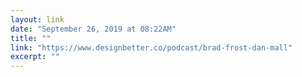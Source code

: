 ```yaml
---
layout: link 
date: "September 26, 2019 at 08:22AM"
title: ""
link: "https://www.designbetter.co/podcast/brad-frost-dan-mall"
excerpt: ""
---
```

